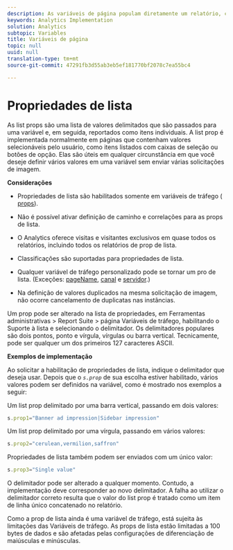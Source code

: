 ```yaml
---
description: As variáveis de página populam diretamente um relatório, como pageName, Propriedades de lista, Variáveis de lista, entre outros.
keywords: Analytics Implementation
solution: Analytics
subtopic: Variables
title: Variáveis de página
topic: null
uuid: null
translation-type: tm+mt
source-git-commit: 47291fb3d55ab3eb5ef181770bf2078c7ea55bc4

---
```




# Propriedades de lista

As list props são uma lista de valores delimitados que são passados para uma variável e, em seguida, reportados como itens individuais. A list prop é implementada normalmente em páginas que contenham valores selecionáveis pelo usuário, como itens listados com caixas de seleção ou botões de opção. Elas são úteis em qualquer circunstância em que você deseje definir vários valores em uma variável sem enviar várias solicitações de imagem.


<!-- 

list_props.xml

 -->

**Considerações**

* Propriedades de lista são habilitados somente em variáveis de tráfego ( [props](/help/implement/js-implementation/page-variables/propn.md)).
* Não é possível ativar definição de caminho e correlações para as props de lista.
* O Analytics oferece visitas e visitantes exclusivos em quase todos os relatórios, incluindo todos os relatórios de prop de lista.
* Classificações são suportadas para propriedades de lista.
* Qualquer variável de tráfego personalizado pode se tornar um pro de lista. (Exceções: [pageName](/help/implement/js-implementation/page-variables/pagename.md), [canal](/help/implement/js-implementation/page-variables/channel.md) e [servidor](/help/implement/js-implementation/page-variables/server.md).)

* Na definição de valores duplicados na mesma solicitação de imagem, não ocorre cancelamento de duplicatas nas instâncias.

Um prop pode ser alterado na lista de propriedades, em Ferramentas administrativas &gt; Report Suite &gt; página Variáveis de tráfego, habilitando o Suporte à lista e selecionando o delimitador. Os delimitadores populares são dois pontos, ponto e vírgula, vírgulas ou barra vertical. Tecnicamente, pode ser qualquer um dos primeiros 127 caracteres ASCII.

**Exemplos de implementação**

Ao solicitar a habilitação de propriedades de lista, indique o delimitador que deseja usar. Depois que o *`s.prop`* de sua escolha estiver habilitado, vários valores podem ser definidos na variável, como é mostrado nos exemplos a seguir:

Um list prop delimitado por uma barra vertical, passando em dois valores:

```js
s.prop1="Banner ad impression|Sidebar impression"
```

Um list prop delimitado por uma vírgula, passando em vários valores:

```js
s.prop2="cerulean,vermilion,saffron"
```

Propriedades de lista também podem ser enviados com um único valor:

```js
s.prop3="Single value"
```

O delimitador pode ser alterado a qualquer momento. Contudo, a implementação deve corresponder ao novo delimitador. A falha ao utilizar o delimitador correto resulta que o valor do list prop é tratado como um item de linha único concatenado no relatório.

Como a prop de lista ainda é uma variável de tráfego, está sujeita às limitações das Variáveis de tráfego. As props de lista estão limitadas a 100 bytes de dados e são afetadas pelas configurações de diferenciação de maiúsculas e minúsculas.

